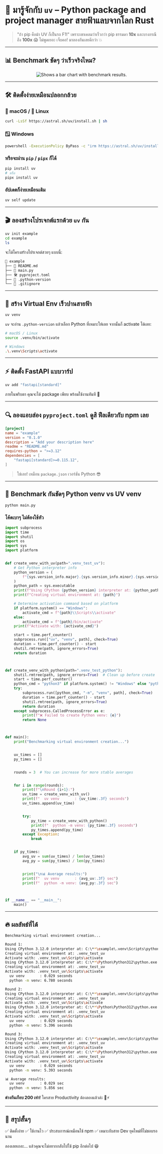 # 🚀 มารู้จักกับ `uv` – Python package and project manager สายฟ้าแลบจากโลก Rust

> "ถ้า pip คือม้า UV ก็เป็นรถ F1!"
> เพราะเขาเคลมว่าเร็วกว่า pip ธรรมดา **10x** และบางกรณีถึง **100x** 😱
> ไม่พูดเยอะ เจ็บคอ! มาลองกันเลยดีกว่า 💥

---

## 📊 Benchmark ชัดๆ ว่าเร็วจริงไหม?

<p align="center">
  <picture align="center">
    <source media="(prefers-color-scheme: dark)" srcset="https://github.com/astral-sh/uv/assets/1309177/03aa9163-1c79-4a87-a31d-7a9311ed9310">
    <source media="(prefers-color-scheme: light)" srcset="https://github.com/astral-sh/uv/assets/1309177/629e59c0-9c6e-4013-9ad4-adb2bcf5080d">
    <img alt="Shows a bar chart with benchmark results." src="https://github.com/astral-sh/uv/assets/1309177/629e59c0-9c6e-4013-9ad4-adb2bcf5080d">
  </picture>
</p>

---

## 🛠 ติดตั้งง่ายเหมือนปลอกกล้วย

### 🍎 macOS / 🐧 Linux

```bash
curl -LsSf https://astral.sh/uv/install.sh | sh
```

### 🪟 Windows

```bash
powershell -ExecutionPolicy ByPass -c "irm https://astral.sh/uv/install.ps1 | iex"
```

### หรือจะผ่าน `pip` / `pipx` ก็ได้

```bash
pip install uv
# หรือ
pipx install uv
```

### อัปเดตก็ง่ายเหมือนเดิม

```bash
uv self update
```

---

## 🎬 ลองสร้างโปรเจกต์แรกด้วย `uv` กัน

```bash
uv init example
cd example
ls
```

จะได้โครงสร้างโปรเจกต์สวยๆ แบบนี้:

```bash
📁 example
├── 📘 README.md
├── 🐍 main.py
├── 🛠️ pyproject.toml
├── 🧪 .python-version
└── 🚫 .gitignore
```

---

## 🧪 สร้าง Virtual Env เร็วปานสายฟ้า

```bash
uv venv
```

`uv` จะอ่าน `.python-version` แล้วเลือก Python ที่เหมาะให้เลย
จากนั้นก็ activate ได้เลย:

```bash
# macOS / Linux
source .venv/bin/activate

# Windows
.\.venv\Scripts\activate
```

---

## ⚡ ติดตั้ง FastAPI แบบวาร์ป

```bash
uv add "fastapi[standard]"
```

ภายในพริบตา คุณจะได้ package เพียบ พร้อมใช้งานทันที 🎉

---

## 🔍 ลองแอบส่อง `pyproject.toml` ดูสิ ฟีลเดียวกับ npm เลย

```toml
[project]
name = "example"
version = "0.1.0"
description = "Add your description here"
readme = "README.md"
requires-python = ">=3.12"
dependencies = [
    "fastapi[standard]>=0.115.12",
]
```

> ใช่เลย! เหมือน `package.json` เวอร์ชัน Python 😎

---

## 🧪 Benchmark กันชัดๆ Python venv vs UV venv

```bash
python main.py
```

### โค้ดเบาๆ ไม่ต้องใช้หัว

```python
import subprocess
import time
import shutil
import os
import sys
import platform


def create_venv_with_uv(path=".venv_test_uv"):
    # Get Python interpreter info
    python_version = (
        f"{sys.version_info.major}.{sys.version_info.minor}.{sys.version_info.micro}"
    )
    python_path = sys.executable
    print(f"Using CPython {python_version} interpreter at: {python_path}")
    print(f"Creating virtual environment at: {path}")

    # Determine activation command based on platform
    if platform.system() == "Windows":
        activate_cmd = f"{path}\\Scripts\\activate"
    else:
        activate_cmd = f"{path}/bin/activate"
    print(f"Activate with: {activate_cmd}")

    start = time.perf_counter()
    subprocess.run(["uv", "venv", path], check=True)
    duration = time.perf_counter() - start
    shutil.rmtree(path, ignore_errors=True)
    return duration



def create_venv_with_python(path=".venv_test_python"):
    shutil.rmtree(path, ignore_errors=True)  # Clean up before create
    start = time.perf_counter()
    python_cmd = "python3" if platform.system() != "Windows" else "python"
    try:
        subprocess.run([python_cmd, "-m", "venv", path], check=True)
        duration = time.perf_counter() - start
        shutil.rmtree(path, ignore_errors=True)
        return duration
    except subprocess.CalledProcessError as e:
        print(f"❌ Failed to create Python venv: {e}")
        return None



def main():
    print("Benchmarking virtual environment creation...")


    uv_times = []
    py_times = []


    rounds = 3  # You can increase for more stable averages


    for i in range(rounds):
        print(f"\nRound {i+1}:")
        uv_time = create_venv_with_uv()
        print(f"  uv venv       : {uv_time:.3f} seconds")
        uv_times.append(uv_time)


        try:
            py_time = create_venv_with_python()
            print(f"  python -m venv: {py_time:.3f} seconds")
            py_times.append(py_time)
        except Exception:
            break


    if py_times:
        avg_uv = sum(uv_times) / len(uv_times)
        avg_py = sum(py_times) / len(py_times)


        print("\n📊 Average results:")
        print(f"  uv venv       : {avg_uv:.3f} sec")
        print(f"  python -m venv: {avg_py:.3f} sec")



if __name__ == "__main__":
    main()
```

---

## 🔥 ผลลัพธ์ที่ได้

```bash
Benchmarking virtual environment creation...

Round 1:
Using CPython 3.12.0 interpreter at: C:\**\example\.venv\Scripts\python.exe
Creating virtual environment at: .venv_test_uv
Activate with: .venv_test_uv\Scripts\activate
Using CPython 3.12.0 interpreter at: C:\**\Python\Python312\python.exe
Creating virtual environment at: .venv_test_uv
Activate with: .venv_test_uv\Scripts\activate
  uv venv       : 0.029 seconds
  python -m venv: 6.780 seconds

Round 2:
Using CPython 3.12.0 interpreter at: C:\**\example\.venv\Scripts\python.exe
Creating virtual environment at: .venv_test_uv
Activate with: .venv_test_uv\Scripts\activate
Using CPython 3.12.0 interpreter at: C:\**\Python\Python312\python.exe
Creating virtual environment at: .venv_test_uv
Activate with: .venv_test_uv\Scripts\activate
  uv venv       : 0.029 seconds
  python -m venv: 5.396 seconds

Round 3:
Using CPython 3.12.0 interpreter at: C:\**\example\.venv\Scripts\python.exe
Creating virtual environment at: .venv_test_uv
Activate with: .venv_test_uv\Scripts\activate
Using CPython 3.12.0 interpreter at: C:\**\Python\Python312\python.exe
Creating virtual environment at: .venv_test_uv
Activate with: .venv_test_uv\Scripts\activate
  uv venv       : 0.029 seconds
  python -m venv: 5.393 seconds

📊 Average results:
  uv venv       : 0.029 sec
  python -m venv: 5.856 sec
```

**ต่างกันเกือบ 200 เท่า!**
ใครสาย Productivity ต้องลองแล้วล่ะ 🔧⚡

---

## 💬 สรุปสั้นๆ

✅ ติดตั้งง่าย
✅ ใช้งานไว
✅ ประสบการณ์เหมือนใช้ npm
✅ เหมาะกับสาย Dev ยุคใหม่ที่ไม่ชอบรอนาน

ลองเลยเถอะ... แล้วคุณจะไม่อยากกลับไปใช้ pip อีกต่อไป 😆
